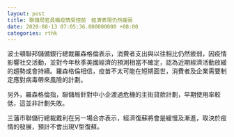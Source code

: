```yaml
---
layout: post
title: 聯儲局官員稱疫情受控前　經濟表現仍然疲弱
date: 2020-08-13 07:05:36.000000000 +08:00
categories: rthk
---
```


波士頓聯邦儲備銀行總裁羅森格倫表示，消費者支出與以往相比仍然疲弱，因疫情影響社交活動，並對今年秋季美國經濟的預測相當不確定，認為近期經濟活動放緩的趨勢或會持續。羅森格倫相信，疫苗不太可能在短期面世，消費者及企業需要制定應對病毒帶來風險的計劃。

另外，羅森格倫指，聯儲局針對中小企渡過危機的主街貸款計劃，早期使用率較低，這並非計劃失敗。

三藩市聯儲行總裁戴利在另一場合亦表示，經濟復蘇將會是緩慢及漸進，取決於疫情的發展，預計不會出現V型復蘇。
